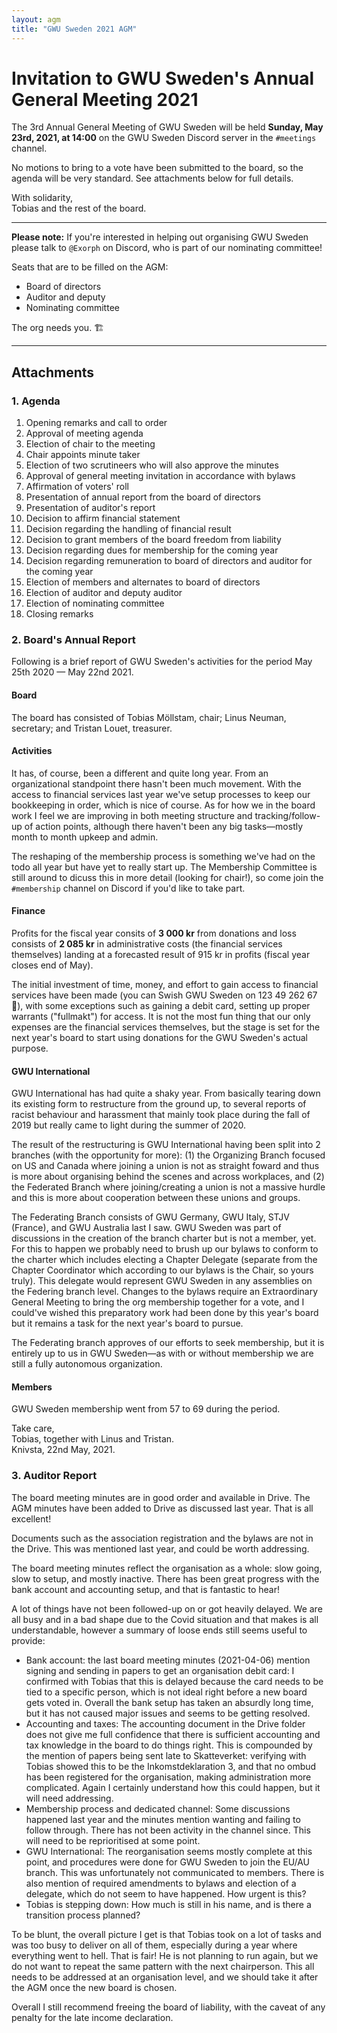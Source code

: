 ```yaml
---
layout: agm
title: "GWU Sweden 2021 AGM"
---
```


# Invitation to GWU Sweden's Annual General Meeting 2021

The 3rd Annual General Meeting of GWU Sweden will be held **Sunday, May 23rd, 2021, at 14:00** on the GWU Sweden Discord server in the `#meetings` channel.

No motions to bring to a vote have been submitted to the board, so the agenda will be very standard. See attachments below for full details.

With solidarity,  
Tobias and the rest of the board.

---

**Please note:** If you're interested in helping out organising GWU Sweden please talk to `@Exorph` on Discord, who is part of our nominating committee!

Seats that are to be filled on the AGM:

- Board of directors
- Auditor and deputy
- Nominating committee

The org needs you. 🏗️

---

## Attachments

### 1. Agenda

1. Opening remarks and call to order
2. Approval of meeting agenda
3. Election of chair to the meeting
4. Chair appoints minute taker
5. Election of two scrutineers who will also approve the minutes
6. Approval of general meeting invitation in accordance with bylaws
7. Affirmation of voters' roll
8. Presentation of annual report from the board of directors
9. Presentation of auditor's report
10. Decision to affirm financial statement
11. Decision regarding the handling of financial result
12. Decision to grant members of the board freedom from liability
13. Decision regarding dues for membership for the coming year
14. Decision regarding remuneration to board of directors and auditor for the coming year
15. Election of members and alternates to board of directors
16. Election of auditor and deputy auditor
17. Election of nominating committee
18. Closing remarks

### 2. Board's Annual Report

Following is a brief report of GWU Sweden's activities for the period May 25th 2020 — May 22nd 2021.

#### Board

The board has consisted of Tobias Möllstam, chair; Linus Neuman, secretary; and Tristan Louet, treasurer.

#### Activities

It has, of course, been a different and quite long year. From an organizational standpoint there hasn't been much movement. With the access to financial services last year we've setup processes to keep our bookkeeping in order, which is nice of course. As for how we in the board work I feel we are improving in both meeting structure and tracking/follow-up of action points, although there haven't been any big tasks—mostly month to month upkeep and admin.

The reshaping of the membership process is something we've had on the todo all year but have yet to really start up. The Membership Committee is still around to dicuss this in more detail (looking for chair!), so come join the `#membership` channel on Discord if you'd like to take part.

#### Finance

Profits for the fiscal year consits of **3 000 kr** from donations and loss consists of **2 085 kr** in administrative costs (the financial services themselves) landing at a forecasted result of 915 kr in profits (fiscal year closes end of May).

The initial investment of time, money, and effort to gain access to financial services have been made (you can Swish GWU Sweden on 123 49 262 67 :tada:), with some exceptions such as gaining a debit card, setting up proper warrants ("fullmakt") for access. It is not the most fun thing that our only expenses are the financial services themselves, but the stage is set for the next year's board to start using donations for the GWU Sweden's actual purpose.

#### GWU International

GWU International has had quite a shaky year. From basically tearing down its existing form to restructure from the ground up, to several reports of racist behaviour and harassment that mainly took place during the fall of 2019 but really came to light during the summer of 2020.

The result of the restructuring is GWU International having been split into 2 branches (with the opportunity for more): (1) the Organizing Branch focused on US and Canada where joining a union is not as straight foward and thus is more about organising behind the scenes and across workplaces, and (2) the Federated Branch where joining/creating a union is not a massive hurdle and this is more about cooperation between these unions and groups.

The Federating Branch consists of GWU Germany, GWU Italy, STJV (France), and GWU Australia last I saw. GWU Sweden was part of discussions in the creation of the branch charter but is not a member, yet. For this to happen we probably need to brush up our bylaws to conform to the charter which includes electing a Chapter Delegate (separate from the Chapter Coordinator which according to our bylaws is the Chair, so yours truly). This delegate would represent GWU Sweden in any assemblies on the Federing branch level. Changes to the bylaws require an Extraordinary General Meeting to bring the org membership together for a vote, and I could've wished this preparatory work had been done by this year's board but it remains a task for the next year's board to pursue.

The Federating branch approves of our efforts to seek membership, but it is entirely up to us in GWU Sweden—as with or without membership we are still a fully autonomous organization.

#### Members

GWU Sweden membership went from 57 to 69 during the period.


Take care,  
Tobias, together with Linus and Tristan.  
Knivsta, 22nd May, 2021.


### 3. Auditor Report

The board meeting minutes are in good order and available in Drive. The AGM minutes have been added to Drive as discussed last year. That is all excellent!

Documents such as the association registration and the bylaws are not in the Drive. This was mentioned last year, and could be worth addressing.

The board meeting minutes reflect the organisation as a whole: slow going, slow to setup, and mostly inactive. There has been great progress with the bank account and accounting setup, and that is fantastic to hear!

A lot of things have not been followed-up on or got heavily delayed. We are all busy and in a bad shape due to the Covid situation and that makes is all understandable, however a summary of loose ends still seems useful to provide:

- Bank account: the last board meeting minutes (2021-04-06) mention signing and sending in papers to get an organisation debit card: I confirmed with Tobias that this is delayed because the card needs to be tied to a specific person, which is not ideal right before a new board gets voted in. Overall the bank setup has taken an absurdly long time, but it has not caused major issues and seems to be getting resolved.
- Accounting and taxes: The accounting document in the Drive folder does not give me full confidence that there is sufficient accounting and tax knowledge in the board to do things right. This is compounded by the mention of papers being sent late to Skatteverket: verifying with Tobias showed this to be the Inkomstdeklaration 3, and that no ombud has been registered for the organisation, making administration more complicated. Again I certainly understand how this could happen, but it will need addressing.
- Membership process and dedicated channel: Some discussions happened last year and the minutes mention wanting and failing to follow through. There has not been activity in the channel since. This will need to be reprioritised at some point.
- GWU International: The reorganisation seems mostly complete at this point, and procedures were done for GWU Sweden to join the EU/AU branch. This was unfortunately not communicated to members. There is also mention of required amendments to bylaws and election of a delegate, which do not seem to have happened. How urgent is this?
- Tobias is stepping down: How much is still in his name, and is there a transition process planned?

To be blunt, the overall picture I get is that Tobias took on a lot of tasks and was too busy to deliver on all of them, especially during a year where everything went to hell. That is fair! He is not planning to run again, but we do not want to repeat the same pattern with the next chairperson. This all needs to be addressed at an organisation level, and we should take it after the AGM once the new board is chosen.

Overall I still recommend freeing the board of liability, with the caveat of any penalty for the late income declaration.

